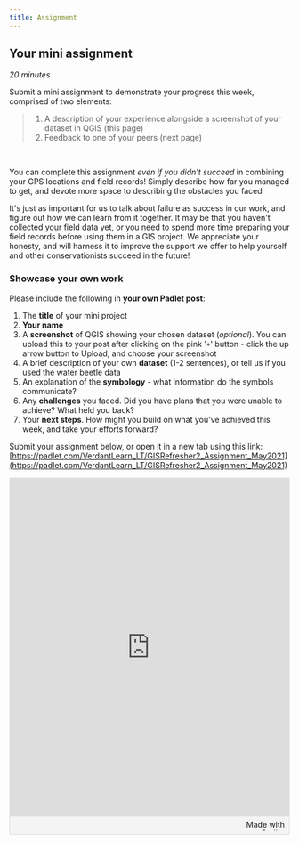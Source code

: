 ```yaml
---
title: Assignment
---
```


## Your mini assignment
*20 minutes*

Submit a mini assignment to demonstrate your progress this week, comprised of two elements:
> 1. A description of your experience alongside a screenshot of your dataset in QGIS (this page)
> 2. Feedback to one of your peers (next page)

<br>

You can complete this assignment *even if you didn't succeed* in combining your GPS locations and field records!  Simply describe how far you managed to get, and devote more space to describing the obstacles you faced

It's just as important for us to talk about failure as success in our work, and figure out how we can learn from it together.  It may be that you haven't collected your field data yet, or you need to spend more time preparing your field records before using them in a GIS project.  We appreciate your honesty, and will harness it to improve the support we offer to help yourself and other conservationists succeed in the future!

### Showcase your own work
Please include the following in **your own Padlet post**:
1. The **title** of your mini project
2. **Your name**
3. A **screenshot** of QGIS showing your chosen dataset (*optional*).  You can upload this to your post after clicking on the pink '`+`' button - click the up arrow button to Upload, and choose your screenshot
4. A brief description of your own **dataset** (1-2 sentences), or tell us if you used the water beetle data
5. An explanation of the **symbology** - what information do the symbols communicate?
6. Any **challenges** you faced.  Did you have plans that you were unable to achieve?  What held you back?
7. Your **next steps**.  How might you build on what you've achieved this week, and take your efforts forward?

Submit your assignment below, or open it in a new tab using this link: [https://padlet.com/VerdantLearn_LT/GISRefresher2_Assignment_May2021](https://padlet.com/VerdantLearn_LT/GISRefresher2_Assignment_May2021)

<div class="padlet-embed" style="border:1px solid rgba(0,0,0,0.1);border-radius:2px;box-sizing:border-box;overflow:hidden;position:relative;width:100%;background:#F4F4F4"><p style="padding:0;margin:0"><iframe src="https://padlet.com/embed/gv1fgu0a5yjtkz8w" frameborder="0" allow="camera;microphone;geolocation" style="width:100%;height:608px;display:block;padding:0;margin:0"></iframe></p><div style="padding:8px;text-align:right;margin:0;"><a href="https://padlet.com?ref=embed" style="padding:0;margin:0;border:none;display:block;line-height:1;height:16px" target="_blank"><img src="https://padlet.net/embeds/made_with_padlet.png" width="86" height="16" style="padding:0;margin:0;background:none;border:none;display:inline;box-shadow:none" alt="Made with Padlet"></a></div></div>